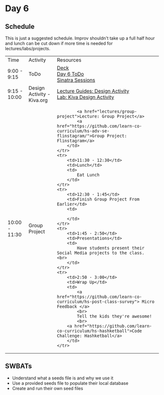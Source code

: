 # Day 6

## Schedule

This is just a suggested schedule. Improv shouldn't take up a full half hour and lunch can be cut down if more time is needed for lectures/labs/projects.

<table>
    <tr>
        <td>Time</td>
        <td>Activity</td>
        <td>Resources</td>
    </tr>
    <tr>
        <td>9:00 - 9:15</td>
        <td>ToDo</td>
        <td>
            <a href="https://docs.google.com/presentation/d/1ObqRhAXQtlBKtAaCUzOEKwRYSqEKCf-Uzuikm5rhMMU/edit?usp=sharing">Deck</a>
            <br>
            <a href="https://github.com/learn-co-curriculum/hs-advanced-software-engineering-day-6-todo">Day 6 ToDo</a><br>
            <a href="https://github.com/learn-co-curriculum/hs-sinatra-sessions">Sinatra Sessions</a>
        </td>
    </tr>
    <tr>
        <td>9:15 - 10:00</td>
        <td>Design Activity - Kiva.org</td>
        <td>
            <a href="lectures/design-activity">Lecture Guides: Design Activity</a>
            <br>
            <a href="https://github.com/learn-co-curriculum/hs-designing-kiva">Lab: Kiva Design Activity</a>
            <br>
        </td>
    </tr>
    <tr>
        <td>10:00 - 11:30</td>
        <td>Group Project</td>
        <td>

            <a href="lectures/group-project">Lecture: Group Project</a>
            <a href="https://github.com/learn-co-curriculum/hs-adv-se-flinstagram/">Group Project: Flinstagram</a>
        </td>
    </tr>
    <tr>
        <td>11:30 - 12:30</td>
        <td>Lunch</td>
        <td>
            Eat Lunch
        </td>
    </tr>
    <tr>
        <td>12:30 - 1:45</td>
        <td>Finish Group Project From Earlier</td>
        <td>
        
        </td>
    </tr>
    <tr>
        <td>1:45 - 2:50</td>
        <td>Presentations</td>
        <td>
            Have students present their Social Media projects to the class. <br>
        </td>
    </tr>
    <tr>
        <td>2:50 - 3:00</td>
        <td>Wrap Up</td>
        <td>
            <a href="https://github.com/learn-co-curriculum/hs-post-class-survey"> Micro Feedback </a>
            <br>
            Tell the kids they're awesome!
            <br>
        <a href="https://github.com/learn-co-curriculum/hs-hashketball">Code Challenge: Hashketball</a>
        </td>
    </tr>
</table>


## SWBATs

+ Understand what a seeds file is and why we use it
+ Use a provided seeds file to populate their local database
+ Create and run their own seed files

